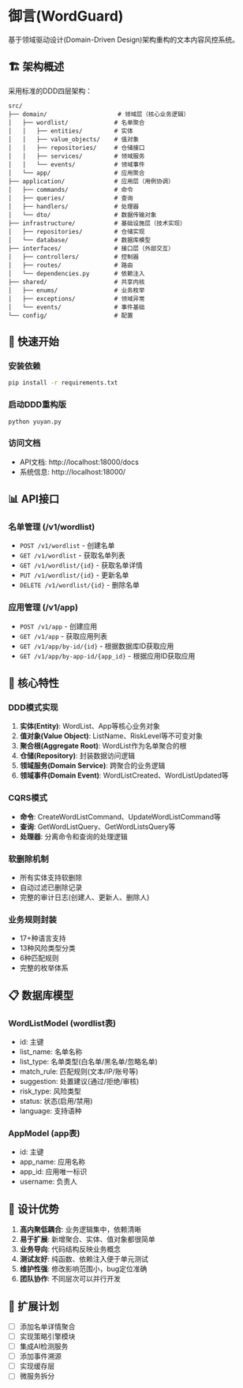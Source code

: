 # 御言(WordGuard)

基于领域驱动设计(Domain-Driven Design)架构重构的文本内容风控系统。

## 🏗️ 架构概述

采用标准的DDD四层架构：

```
src/
├── domain/                    # 领域层（核心业务逻辑）
│   ├── wordlist/             # 名单聚合
│   │   ├── entities/         # 实体
│   │   ├── value_objects/    # 值对象
│   │   ├── repositories/     # 仓储接口
│   │   ├── services/         # 领域服务
│   │   └── events/           # 领域事件
│   └── app/                  # 应用聚合
├── application/              # 应用层（用例协调）
│   ├── commands/             # 命令
│   ├── queries/              # 查询
│   ├── handlers/             # 处理器
│   └── dto/                  # 数据传输对象
├── infrastructure/           # 基础设施层（技术实现）
│   ├── repositories/         # 仓储实现
│   └── database/             # 数据库模型
├── interfaces/               # 接口层（外部交互）
│   ├── controllers/          # 控制器
│   ├── routes/               # 路由
│   └── dependencies.py       # 依赖注入
├── shared/                   # 共享内核
│   ├── enums/                # 业务枚举
│   ├── exceptions/           # 领域异常
│   └── events/               # 事件基础
└── config/                   # 配置
```

## 🚀 快速开始

### 安装依赖
```bash
pip install -r requirements.txt
```

### 启动DDD重构版
```bash
python yuyan.py
```

### 访问文档
- API文档: http://localhost:18000/docs
- 系统信息: http://localhost:18000/

## 📊 API接口

### 名单管理 (/v1/wordlist)
- `POST /v1/wordlist` - 创建名单
- `GET /v1/wordlist` - 获取名单列表
- `GET /v1/wordlist/{id}` - 获取名单详情
- `PUT /v1/wordlist/{id}` - 更新名单
- `DELETE /v1/wordlist/{id}` - 删除名单

### 应用管理 (/v1/app)
- `POST /v1/app` - 创建应用
- `GET /v1/app` - 获取应用列表
- `GET /v1/app/by-id/{id}` - 根据数据库ID获取应用
- `GET /v1/app/by-app-id/{app_id}` - 根据应用ID获取应用

## 🔧 核心特性

### DDD模式实现

1. **实体(Entity)**: WordList、App等核心业务对象
2. **值对象(Value Object)**: ListName、RiskLevel等不可变对象
3. **聚合根(Aggregate Root)**: WordList作为名单聚合的根
4. **仓储(Repository)**: 封装数据访问逻辑
5. **领域服务(Domain Service)**: 跨聚合的业务逻辑
6. **领域事件(Domain Event)**: WordListCreated、WordListUpdated等

### CQRS模式
- **命令**: CreateWordListCommand、UpdateWordListCommand等
- **查询**: GetWordListQuery、GetWordListsQuery等
- **处理器**: 分离命令和查询的处理逻辑

### 软删除机制
- 所有实体支持软删除
- 自动过滤已删除记录
- 完整的审计日志(创建人、更新人、删除人)

### 业务规则封装
- 17+种语言支持
- 13种风险类型分类
- 6种匹配规则
- 完整的枚举体系

## 📋 数据库模型

### WordListModel (wordlist表)
- id: 主键
- list_name: 名单名称
- list_type: 名单类型(白名单/黑名单/忽略名单)
- match_rule: 匹配规则(文本/IP/账号等)
- suggestion: 处置建议(通过/拒绝/审核)
- risk_type: 风险类型
- status: 状态(启用/禁用)
- language: 支持语种

### AppModel (app表)
- id: 主键
- app_name: 应用名称
- app_id: 应用唯一标识
- username: 负责人

## 🎯 设计优势

1. **高内聚低耦合**: 业务逻辑集中，依赖清晰
2. **易于扩展**: 新增聚合、实体、值对象都很简单
3. **业务导向**: 代码结构反映业务概念
4. **测试友好**: 纯函数、依赖注入便于单元测试
5. **维护性强**: 修改影响范围小，bug定位准确
6. **团队协作**: 不同层次可以并行开发

## 🔮 扩展计划

- [ ] 添加名单详情聚合
- [ ] 实现策略引擎模块
- [ ] 集成AI检测服务
- [ ] 添加事件溯源
- [ ] 实现缓存层
- [ ] 微服务拆分
